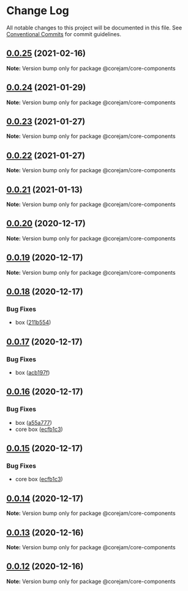 # Change Log

All notable changes to this project will be documented in this file.
See [Conventional Commits](https://conventionalcommits.org) for commit guidelines.

## [0.0.25](https://github.com/Corejam/Corejam/compare/@corejam/core-components@0.0.24...@corejam/core-components@0.0.25) (2021-02-16)

**Note:** Version bump only for package @corejam/core-components





## [0.0.24](https://github.com/Corejam/Corejam/compare/@corejam/core-components@0.0.23...@corejam/core-components@0.0.24) (2021-01-29)

**Note:** Version bump only for package @corejam/core-components





## [0.0.23](https://github.com/Corejam/Corejam/compare/@corejam/core-components@0.0.22...@corejam/core-components@0.0.23) (2021-01-27)

**Note:** Version bump only for package @corejam/core-components





## [0.0.22](https://github.com/Corejam/Corejam/compare/@corejam/core-components@0.0.21...@corejam/core-components@0.0.22) (2021-01-27)

**Note:** Version bump only for package @corejam/core-components





## [0.0.21](https://github.com/Corejam/Corejam/compare/@corejam/core-components@0.0.20...@corejam/core-components@0.0.21) (2021-01-13)

**Note:** Version bump only for package @corejam/core-components





## [0.0.20](https://github.com/Corejam/Corejam/compare/@corejam/core-components@0.0.19...@corejam/core-components@0.0.20) (2020-12-17)

**Note:** Version bump only for package @corejam/core-components





## [0.0.19](https://github.com/Corejam/Corejam/compare/@corejam/core-components@0.0.14...@corejam/core-components@0.0.19) (2020-12-17)

**Note:** Version bump only for package @corejam/core-components





## [0.0.18](https://github.com/Corejam/Corejam/compare/@corejam/core-components@0.0.17...@corejam/core-components@0.0.18) (2020-12-17)


### Bug Fixes

* box ([211b554](https://github.com/Corejam/Corejam/commit/211b554b4232d8d2082ce5ee4218a1ad11d9a947))





## [0.0.17](https://github.com/Corejam/Corejam/compare/@corejam/core-components@0.0.16...@corejam/core-components@0.0.17) (2020-12-17)


### Bug Fixes

* box ([acb197f](https://github.com/Corejam/Corejam/commit/acb197f50490ecc1fc9d90706ea07305adab3950))





## [0.0.16](https://github.com/Corejam/Corejam/compare/@corejam/core-components@0.0.15...@corejam/core-components@0.0.16) (2020-12-17)


### Bug Fixes

* box ([a55a777](https://github.com/Corejam/Corejam/commit/a55a77704b30a1c3a90961c1f622645a77740de8))
* core box ([ecfb1c3](https://github.com/Corejam/Corejam/commit/ecfb1c3dc5a3c68c52b5bed6bcbf4f04e59b4d9a))





## [0.0.15](https://github.com/Corejam/Corejam/compare/@corejam/core-components@0.0.14...@corejam/core-components@0.0.15) (2020-12-17)


### Bug Fixes

* core box ([ecfb1c3](https://github.com/Corejam/Corejam/commit/ecfb1c3dc5a3c68c52b5bed6bcbf4f04e59b4d9a))





## [0.0.14](https://github.com/Corejam/Corejam/compare/@corejam/core-components@0.0.11...@corejam/core-components@0.0.14) (2020-12-17)

**Note:** Version bump only for package @corejam/core-components





## [0.0.13](https://github.com/Corejam/Corejam/compare/@corejam/core-components@0.0.11...@corejam/core-components@0.0.13) (2020-12-16)

**Note:** Version bump only for package @corejam/core-components





## [0.0.12](https://github.com/Corejam/Corejam/compare/@corejam/core-components@0.0.11...@corejam/core-components@0.0.12) (2020-12-16)

**Note:** Version bump only for package @corejam/core-components
